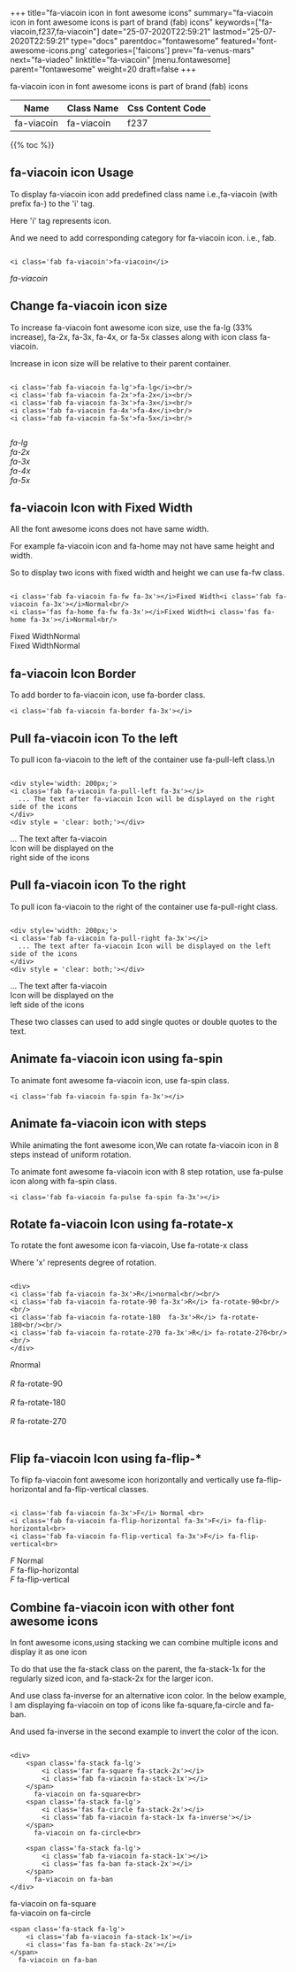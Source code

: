 +++
title="fa-viacoin icon in font awesome icons"
summary="fa-viacoin icon in font awesome icons is part of brand (fab) icons"
keywords=["fa-viacoin,f237,fa-viacoin"]
date="25-07-2020T22:59:21"
lastmod="25-07-2020T22:59:21"
type="docs"
parentdoc="fontawesome"
featured='font-awesome-icons.png'
categories=['faicons']
prev="fa-venus-mars"
next="fa-viadeo"
linktitle="fa-viacoin"
[menu.fontawesome]
parent="fontawesome"
weight=20
draft=false
+++


fa-viacoin icon in font awesome icons is part of brand (fab) icons

<div class='table-responsive'><table class='table'><thead><tr><th>Name</th><th>Class Name</th><th>Css Content Code</th></tr></thead><tbody><tr><td>fa-viacoin</td><td>fa-viacoin</td><td>f237</td></tr></tbody></table></div>


{{% toc %}}


## fa-viacoin icon Usage

To display fa-viacoin icon add predefined class name i.e.,fa-viacoin (with prefix fa-) to the 'i' tag.

Here 'i' tag represents icon.

And we need to add corresponding category for fa-viacoin icon. i.e., fab.


```

<i class='fab fa-viacoin'>fa-viacoin</i>
```

<i class='fab fa-viacoin'>fa-viacoin</i>




## Change fa-viacoin icon size
To increase fa-viacoin font awesome icon size, use the fa-lg (33% increase), fa-2x, fa-3x, fa-4x, or fa-5x classes along with icon class fa-viacoin.

Increase in icon size will be relative to their parent container. 

```

<i class='fab fa-viacoin fa-lg'>fa-lg</i><br/>
<i class='fab fa-viacoin fa-2x'>fa-2x</i><br/>
<i class='fab fa-viacoin fa-3x'>fa-3x</i><br/>
<i class='fab fa-viacoin fa-4x'>fa-4x</i><br/>
<i class='fab fa-viacoin fa-5x'>fa-5x</i><br/>
            
```

<i class='fab fa-viacoin fa-lg'>fa-lg</i><br/>
<i class='fab fa-viacoin fa-2x'>fa-2x</i><br/>
<i class='fab fa-viacoin fa-3x'>fa-3x</i><br/>
<i class='fab fa-viacoin fa-4x'>fa-4x</i><br/>
<i class='fab fa-viacoin fa-5x'>fa-5x</i><br/>
            



## fa-viacoin Icon with Fixed Width 

All the font awesome icons does not have same width.

For example fa-viacoin icon and fa-home may not have same height and width.

So to display two icons with fixed width and height we can use fa-fw class.


```

<i class='fab fa-viacoin fa-fw fa-3x'></i>Fixed Width<i class='fab fa-viacoin fa-3x'></i>Normal<br/>
<i class='fas fa-home fa-fw fa-3x'></i>Fixed Width<i class='fas fa-home fa-3x'></i>Normal<br/>
```

<i class='fab fa-viacoin fa-fw fa-3x'></i>Fixed Width<i class='fab fa-viacoin fa-3x'></i>Normal<br/>
<i class='fas fa-home fa-fw fa-3x'></i>Fixed Width<i class='fas fa-home fa-3x'></i>Normal<br/>



## fa-viacoin Icon Border 

To add border to fa-viacoin icon, use fa-border class.


```
<i class='fab fa-viacoin fa-border fa-3x'></i>

```
<i class='fab fa-viacoin fa-border fa-3x'></i>





## Pull fa-viacoin icon To the left

To pull icon fa-viacoin to the left of the container use fa-pull-left class.\n

```

<div style='width: 200px;'>
<i class='fab fa-viacoin fa-pull-left fa-3x'></i>
  ... The text after fa-viacoin Icon will be displayed on the right side of the icons
</div>
<div style = 'clear: both;'></div>
```

<div style='width: 200px;'>
<i class='fab fa-viacoin fa-pull-left fa-3x'></i>
  ... The text after fa-viacoin Icon will be displayed on the right side of the icons
</div>
<div style = 'clear: both;'></div>




## Pull fa-viacoin icon To the right
To pull icon fa-viacoin to the right of the container use fa-pull-right class.

```

<div style='width: 200px;'>
<i class='fab fa-viacoin fa-pull-right fa-3x'></i>
  ... The text after fa-viacoin Icon will be displayed on the left side of the icons
</div>
<div style = 'clear: both;'></div>
```

<div style='width: 200px;'>
<i class='fab fa-viacoin fa-pull-right fa-3x'></i>
  ... The text after fa-viacoin Icon will be displayed on the left side of the icons
</div>
<div style = 'clear: both;'></div>

These two classes can used to add single quotes or double quotes to the text.


## Animate fa-viacoin icon using fa-spin
To animate font awesome fa-viacoin icon, use fa-spin class.

```
<i class='fab fa-viacoin fa-spin fa-3x'></i>
```
<i class='fab fa-viacoin fa-spin fa-3x'></i>




## Animate fa-viacoin icon with steps
While animating the font awesome icon,We can rotate fa-viacoin icon in 8 steps instead of uniform rotation.

To animate font awesome fa-viacoin icon with 8 step rotation, use fa-pulse icon along with fa-spin class.


```
<i class='fab fa-viacoin fa-pulse fa-spin fa-3x'></i>

```
<i class='fab fa-viacoin fa-pulse fa-spin fa-3x'></i>





## Rotate fa-viacoin Icon using fa-rotate-x
To rotate the font awesome icon fa-viacoin, Use fa-rotate-x class

Where 'x' represents degree of rotation.


```

<div>
<i class='fab fa-viacoin fa-3x'>R</i>normal<br/><br/>
<i class='fab fa-viacoin fa-rotate-90 fa-3x'>R</i> fa-rotate-90<br/><br/> 
<i class='fab fa-viacoin fa-rotate-180  fa-3x'>R</i> fa-rotate-180<br/><br/> 
<i class='fab fa-viacoin fa-rotate-270 fa-3x'>R</i> fa-rotate-270<br/><br/>
</div>
```

<div>
<i class='fab fa-viacoin fa-3x'>R</i>normal<br/><br/>
<i class='fab fa-viacoin fa-rotate-90 fa-3x'>R</i> fa-rotate-90<br/><br/> 
<i class='fab fa-viacoin fa-rotate-180  fa-3x'>R</i> fa-rotate-180<br/><br/> 
<i class='fab fa-viacoin fa-rotate-270 fa-3x'>R</i> fa-rotate-270<br/><br/>
</div>




## Flip fa-viacoin Icon using fa-flip-*
To flip fa-viacoin font awesome icon horizontally and vertically use fa-flip-horizontal and fa-flip-vertical classes. 

```

<i class='fab fa-viacoin fa-3x'>F</i> Normal <br>
<i class='fab fa-viacoin fa-flip-horizontal fa-3x'>F</i> fa-flip-horizontal<br>
<i class='fab fa-viacoin fa-flip-vertical fa-3x'>F</i> fa-flip-vertical<br>
```

<i class='fab fa-viacoin fa-3x'>F</i> Normal <br>
<i class='fab fa-viacoin fa-flip-horizontal fa-3x'>F</i> fa-flip-horizontal<br>
<i class='fab fa-viacoin fa-flip-vertical fa-3x'>F</i> fa-flip-vertical<br>




## Combine fa-viacoin icon with other font awesome icons
In font awesome icons,using stacking we can combine multiple icons and display it as one icon 

To do that use the fa-stack class on the parent, the fa-stack-1x for the regularly sized icon, and fa-stack-2x for the larger icon.

And use class fa-inverse for an alternative icon color. 
In the below example, I am displaying fa-viacoin on top of icons like fa-square,fa-circle and fa-ban.

And used fa-inverse in the second example to invert the color of the icon.

```

<div>
    <span class='fa-stack fa-lg'>
        <i class='far fa-square fa-stack-2x'></i>
        <i class='fab fa-viacoin fa-stack-1x'></i>
    </span>
      fa-viacoin on fa-square<br>
    <span class='fa-stack fa-lg'>
        <i class='fas fa-circle fa-stack-2x'></i>
        <i class='fab fa-viacoin fa-stack-1x fa-inverse'></i>
    </span>
      fa-viacoin on fa-circle<br>

    <span class='fa-stack fa-lg'>
        <i class='fab fa-viacoin fa-stack-1x'></i>
        <i class='fas fa-ban fa-stack-2x'></i>
    </span>
      fa-viacoin on fa-ban
</div>
```

<div>
    <span class='fa-stack fa-lg'>
        <i class='far fa-square fa-stack-2x'></i>
        <i class='fab fa-viacoin fa-stack-1x'></i>
    </span>
      fa-viacoin on fa-square<br>
    <span class='fa-stack fa-lg'>
        <i class='fas fa-circle fa-stack-2x'></i>
        <i class='fab fa-viacoin fa-stack-1x fa-inverse'></i>
    </span>
      fa-viacoin on fa-circle<br>

    <span class='fa-stack fa-lg'>
        <i class='fab fa-viacoin fa-stack-1x'></i>
        <i class='fas fa-ban fa-stack-2x'></i>
    </span>
      fa-viacoin on fa-ban
</div>






